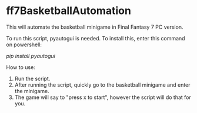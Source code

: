 # ff7BasketballAutomation
This will automate the basketball minigame in Final Fantasy 7 PC version.


To run this script, pyautogui is needed. To install this, enter this command on powershell:

*pip install pyautogui*

How to use:
1) Run the script.
2) After running the script, quickly go to the basketball minigame and enter the minigame.
3) The game will say to "press x to start", however the script will do that for you.
